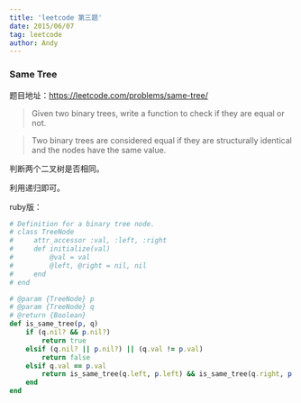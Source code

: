 ```yaml
---
title: 'leetcode 第三题'
date: 2015/06/07
tag: leetcode
author: Andy
---
```

### Same Tree
题目地址：https://leetcode.com/problems/same-tree/  

<!--more-->

> Given two binary trees, write a function to check if they are equal or not.

> Two binary trees are considered equal if they are structurally identical and the nodes have the same value.

判断两个二叉树是否相同。

利用递归即可。

ruby版：  

```ruby
# Definition for a binary tree node.
# class TreeNode
#     attr_accessor :val, :left, :right
#     def initialize(val)
#         @val = val
#         @left, @right = nil, nil
#     end
# end

# @param {TreeNode} p
# @param {TreeNode} q
# @return {Boolean}
def is_same_tree(p, q)
    if (q.nil? && p.nil?) 
        return true
    elsif (q.nil? || p.nil?) || (q.val != p.val)
        return false
    elsif q.val == p.val
        return is_same_tree(q.left, p.left) && is_same_tree(q.right, p.right)
    end
end
```
